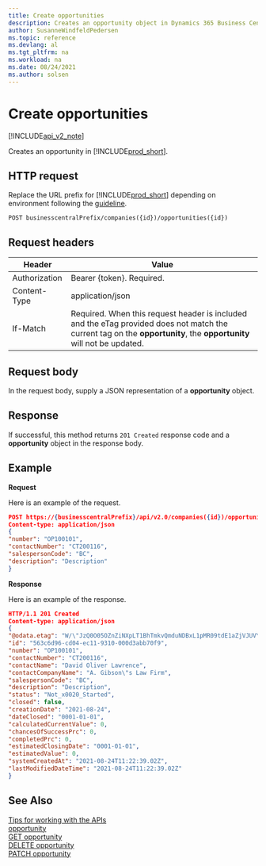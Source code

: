 ```yaml
---
title: Create opportunities
description: Creates an opportunity object in Dynamics 365 Business Central.
author: SusanneWindfeldPedersen
ms.topic: reference
ms.devlang: al
ms.tgt_pltfrm: na
ms.workload: na
ms.date: 08/24/2021
ms.author: solsen
---
```


<!-- NOTE: This article is an auto-generated stub from the metadata file. -->
<!-- The sections marked with an EDIT_IS_REQUIRED require manual editing. -->
# Create opportunities

[!INCLUDE[api_v2_note](../../../includes/api_v2_note.md)]

Creates an opportunity in [!INCLUDE[prod_short](../../../includes/prod_short.md)].

## HTTP request

Replace the URL prefix for [!INCLUDE[prod_short](../../../includes/prod_short.md)] depending on environment following the [guideline](../../v2.0/endpoints-apis-for-dynamics.md).

```
POST businesscentralPrefix/companies({id})/opportunities({id})
```

## Request headers

|Header|Value|
|------|-----|
|Authorization  |Bearer {token}. Required. |
|Content-Type  |application/json|
|If-Match      |Required. When this request header is included and the eTag provided does not match the current tag on the **opportunity**, the **opportunity** will not be updated. |

## Request body

In the request body, supply a JSON representation of a **opportunity** object.

## Response

If successful, this method returns ```201 Created``` response code and a **opportunity** object in the response body.


## Example

**Request**

Here is an example of the request.

```json
POST https://{businesscentralPrefix}/api/v2.0/companies({id})/opportunities({id})
Content-type: application/json
{
"number": "OP100101",
"contactNumber": "CT200116",
"salespersonCode": "BC",
"description": "Description"
}
```

**Response**

Here is an example of the response.

```json
HTTP/1.1 201 Created
Content-type: application/json
{
"@odata.etag": "W/\"JzQ0O05OZnZiNXpLT1BhTmkvQmduNDBxL1pMR09tdE1aZjVJUVYrYVBWb0VzeDA9MTswMDsn\"",
"id": "563c6d96-cd04-ec11-9310-000d3abb70f9",
"number": "OP100101",
"contactNumber": "CT200116",
"contactName": "David Oliver Lawrence",
"contactCompanyName": "A. Gibson\"s Law Firm",
"salespersonCode": "BC",
"description": "Description",
"status": "Not_x0020_Started",
"closed": false,
"creationDate": "2021-08-24",
"dateClosed": "0001-01-01",
"calculatedCurrentValue": 0,
"chancesOfSuccessPrc": 0,
"completedPrc": 0,
"estimatedClosingDate": "0001-01-01",
"estimatedValue": 0,
"systemCreatedAt": "2021-08-24T11:22:39.02Z",
"lastModifiedDateTime": "2021-08-24T11:22:39.02Z"
}
```

## See Also

[Tips for working with the APIs](/dynamics365/business-central/dev-itpro/developer/devenv-connect-apps-tips)  
[opportunity](../resources/dynamics_opportunity.md)  
[GET opportunity](dynamics_opportunity_get.md)  
[DELETE opportunity](dynamics_opportunity_delete.md)  
[PATCH opportunity](dynamics_opportunity_update.md)  
